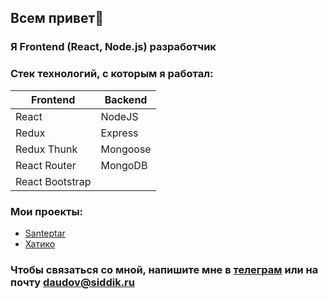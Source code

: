 ## Всем привет👋

### Я Frontend (React, Node.js) разработчик

### Стек технологий, с которым я работал:

Frontend | Backend
--- | ---
React | NodeJS
Redux | Express
Redux Thunk | Mongoose
React Router | MongoDB
React Bootstrap |


### Мои проекты:

- [Santeptar][santeptar]
- [Хатико][hachiko]

### Чтобы связаться со мной, напишите мне в [телеграм][telegram] или на почту daudov@siddik.ru

[santeptar]: https://github.com/siddikdaudov/wattpad-frontend
[hachiko]: https://github.com/siddikdaudov/second-life
[telegram]: https://t.me/siddik